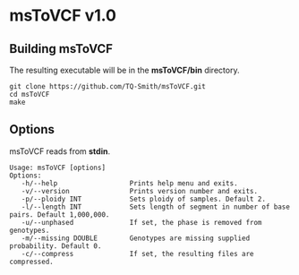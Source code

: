 
# msToVCF v1.0

## Building msToVCF

The resulting executable will be in the **msToVCF/bin** directory.

```
git clone https://github.com/TQ-Smith/msToVCF.git 
cd msToVCF
make
```

## Options

msToVCF reads from **stdin**.

```
Usage: msToVCF [options]
Options:
   -h/--help                  Prints help menu and exits.
   -v/--version               Prints version number and exits.
   -p/--ploidy INT            Sets ploidy of samples. Default 2.
   -l/--length INT            Sets length of segment in number of base pairs. Default 1,000,000.
   -u/--unphased              If set, the phase is removed from genotypes.
   -m/--missing DOUBLE        Genotypes are missing supplied probability. Default 0.
   -c/--compress              If set, the resulting files are compressed.
```